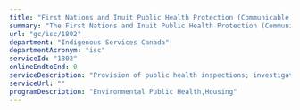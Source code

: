 ```yaml
---
title: "First Nations and Inuit Public Health Protection (Communicable and Environmental): Environmental Health Direct Service Delivery"
summary: "The First Nations and Inuit Public Health Protection (Communicable and Environmental): Environmental Health Direct Service Delivery service from Indigenous Services Canada is not available end-to-end online, according to the GC Service Inventory."
url: "gc/isc/1802"
department: "Indigenous Services Canada"
departmentAcronym: "isc"
serviceId: "1802"
onlineEndtoEnd: 0
serviceDescription: "Provision of public health inspections; investigations, monitoring and surveillance to prevent and control foodborne (e.g., salmonella), waterborne (e.g., E. coli), and vector borne (e.g., West Nile Virus, rabies) environmental communicable diseases, as well as provision of engineering reviews of water infrastructure project proposals from a public health perspective."
serviceUrl: ""
programDescription: "Environmental Public Health,Housing"
---
```

